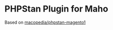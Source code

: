 # PHPStan Plugin for Maho

Based on [macopedia/phpstan-magento1](https://github.com/macopedia/phpstan-magento1)